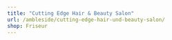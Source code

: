 ```yaml
---
title: "Cutting Edge Hair & Beauty Salon"
url: /ambleside/cutting-edge-hair-und-beauty-salon/
shop: Friseur
---
```

